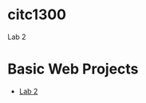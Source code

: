 # citc1300
Lab 2
<h1>Basic Web Projects</h1>

<ul>
<li><a href="Lab 2/ index.html" targets="_blank">Lab 2</a></li>
</ul>
